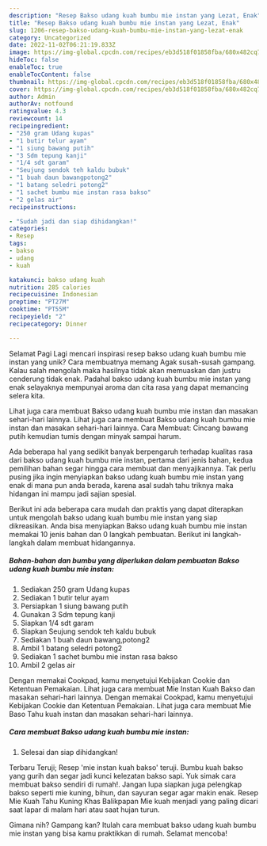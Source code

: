 ```yaml
---
description: "Resep Bakso udang kuah bumbu mie instan yang Lezat, Enak"
title: "Resep Bakso udang kuah bumbu mie instan yang Lezat, Enak"
slug: 1206-resep-bakso-udang-kuah-bumbu-mie-instan-yang-lezat-enak
category: Uncategorized
date: 2022-11-02T06:21:19.833Z
image: https://img-global.cpcdn.com/recipes/eb3d518f01858fba/680x482cq70/bakso-udang-kuah-bumbu-mie-instan-foto-resep-utama.jpg
hideToc: false
enableToc: true
enableTocContent: false
thumbnail: https://img-global.cpcdn.com/recipes/eb3d518f01858fba/680x482cq70/bakso-udang-kuah-bumbu-mie-instan-foto-resep-utama.jpg
cover: https://img-global.cpcdn.com/recipes/eb3d518f01858fba/680x482cq70/bakso-udang-kuah-bumbu-mie-instan-foto-resep-utama.jpg
author: Admin
authorAv: notfound
ratingvalue: 4.3
reviewcount: 14
recipeingredient:
- "250 gram Udang kupas"
- "1 butir telur ayam"
- "1 siung bawang putih"
- "3 Sdm tepung kanji"
- "1/4 sdt garam"
- "Seujung sendok teh kaldu bubuk"
- "1 buah daun bawangpotong2"
- "1 batang seledri potong2"
- "1 sachet bumbu mie instan rasa bakso"
- "2 gelas air"
recipeinstructions:

- "Sudah jadi dan siap dihidangkan!"
categories:
- Resep
tags:
- bakso
- udang
- kuah

katakunci: bakso udang kuah 
nutrition: 285 calories
recipecuisine: Indonesian
preptime: "PT27M"
cooktime: "PT55M"
recipeyield: "2"
recipecategory: Dinner

---
```



Selamat Pagi Lagi mencari inspirasi resep bakso udang kuah bumbu mie instan yang unik? Cara membuatnya memang Agak susah-susah gampang. Kalau salah mengolah maka hasilnya tidak akan memuaskan dan justru cenderung tidak enak. Padahal bakso udang kuah bumbu mie instan yang enak selayaknya mempunyai aroma dan cita rasa yang dapat memancing selera kita.


Lihat juga cara membuat Bakso udang kuah bumbu mie instan dan masakan sehari-hari lainnya. Lihat juga cara membuat Bakso udang kuah bumbu mie instan dan masakan sehari-hari lainnya. Cara Membuat: Cincang bawang putih kemudian tumis dengan minyak sampai harum.

Ada beberapa hal yang sedikit banyak berpengaruh terhadap kualitas rasa dari bakso udang kuah bumbu mie instan, pertama dari jenis bahan, kedua pemilihan bahan segar hingga cara membuat dan menyajikannya. Tak perlu pusing jika ingin menyiapkan bakso udang kuah bumbu mie instan yang enak di mana pun anda berada, karena asal sudah tahu triknya maka hidangan ini mampu jadi sajian spesial.


Berikut ini ada beberapa cara mudah dan praktis yang dapat diterapkan untuk mengolah bakso udang kuah bumbu mie instan yang siap dikreasikan. Anda bisa menyiapkan Bakso udang kuah bumbu mie instan memakai 10 jenis bahan dan 0 langkah pembuatan. Berikut ini langkah-langkah dalam membuat hidangannya.

<!--inarticleads1-->

##### Bahan-bahan dan bumbu yang diperlukan dalam pembuatan Bakso udang kuah bumbu mie instan:

1. Sediakan 250 gram Udang kupas
1. Sediakan 1 butir telur ayam
1. Persiapkan 1 siung bawang putih
1. Gunakan 3 Sdm tepung kanji
1. Siapkan 1/4 sdt garam
1. Siapkan Seujung sendok teh kaldu bubuk
1. Sediakan 1 buah daun bawang,potong2
1. Ambil 1 batang seledri potong2
1. Sediakan 1 sachet bumbu mie instan rasa bakso
1. Ambil 2 gelas air


Dengan memakai Cookpad, kamu menyetujui Kebijakan Cookie dan Ketentuan Pemakaian. Lihat juga cara membuat Mie Instan Kuah Bakso dan masakan sehari-hari lainnya. Dengan memakai Cookpad, kamu menyetujui Kebijakan Cookie dan Ketentuan Pemakaian. Lihat juga cara membuat Mie Baso Tahu kuah instan dan masakan sehari-hari lainnya. 

<!--inarticleads2-->

##### Cara membuat Bakso udang kuah bumbu mie instan:


1. Selesai dan siap dihidangkan!

Terbaru Teruji; Resep &#39;mie instan kuah bakso&#39; teruji. Bumbu kuah bakso yang gurih dan segar jadi kunci kelezatan bakso sapi. Yuk simak cara membuat bakso sendiri di rumah!. Jangan lupa siapkan juga pelengkap bakso seperti mie kuning, bihun, dan sayuran segar agar makin enak. Resep Mie Kuah Tahu Kuning Khas Balikpapan Mie kuah menjadi yang paling dicari saat lapar di malam hari atau saat hujan turun. 

Gimana nih? Gampang kan? Itulah cara membuat bakso udang kuah bumbu mie instan yang bisa kamu praktikkan di rumah. Selamat mencoba!
